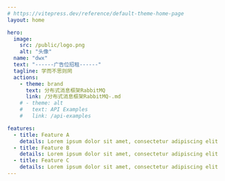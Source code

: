 ```yaml
---
# https://vitepress.dev/reference/default-theme-home-page
layout: home

hero:
  image:
    src: /public/logo.png
    alt: "头像"
  name: "dwx"
  text: "------广告位招租------"
  tagline: 学而不思则罔
  actions:
    - theme: brand
      text: 分布式消息框架RabbitMQ
      link: /分布式消息框架RabbitMQ-.md
    # - theme: alt
    #   text: API Examples
    #   link: /api-examples

features:
  - title: Feature A
    details: Lorem ipsum dolor sit amet, consectetur adipiscing elit
  - title: Feature B
    details: Lorem ipsum dolor sit amet, consectetur adipiscing elit
  - title: Feature C
    details: Lorem ipsum dolor sit amet, consectetur adipiscing elit
---
```



